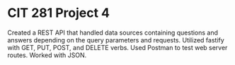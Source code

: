 # CIT 281 Project 4

Created a REST API that handled data sources containing questions and answers depending on the query parameters and requests. Utilized fastify with GET, PUT, POST, and DELETE verbs. Used Postman to test web server routes. Worked with JSON.
